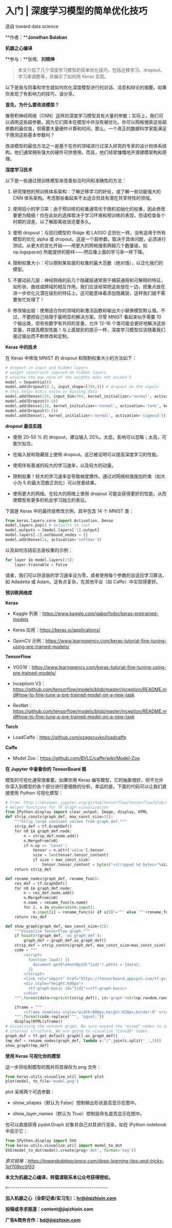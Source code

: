 # 入门 | 深度学习模型的简单优化技巧

选自 toward data science

**作者：****Jonathan Balaban**

****机器之心编译****

**参与：**张倩、**刘晓坤**

> 本文介绍了几个深度学习模型的简单优化技巧，包括迁移学习、dropout、学习率调整等，并展示了如何用 Keras 实现。

以下是我与同事和学生就如何优化深度模型进行的对话、消息和辩论的摘要。如果你发现了有影响力的技巧，请分享。

**首先，为什么要改进模型？**

像卷积神经网络（CNN）这样的深度学习模型具有大量的参数；实际上，我们可以调用这些超参数，因为它们原本在模型中并没有被优化。你可以网格搜索这些超参数的最优值，但需要大量硬件计算和时间。那么，一个真正的数据科学家能满足于猜测这些基本参数吗？

改进模型的最佳方法之一是基于在你的领域进行过深入研究的专家的设计和体系结构，他们通常拥有强大的硬件可供使用。而且，他们经常慷慨地开源建模架构和原理。

**深度学习技术**

以下是一些通过预训练模型来改善拟合时间和准确性的方法：

1.  研究理想的预训练体系架构：了解迁移学习的好处，或了解一些功能强大的 CNN 体系架构。考虑那些看起来不太适合但具有潜在共享特性的领域。

2.  使用较小的学习率：由于预训练的权重通常优于随机初始化的权重，因此修改要更为精细！你在此处的选择取决于学习环境和预训练的表现，但请检查各个时期的误差，以了解距离收敛还要多久。

3.  使用 dropout：与回归模型的 Ridge 和 LASSO 正则化一样，没有适用于所有模型的优化 alpha 或 dropout。这是一个超参数，取决于具体问题，必须进行测试。从更大的变化开始——用更大的网格搜索跨越几个数量级，如 np.logspace() 所能提供的那样——然后像上面的学习率一样下降。

4.  限制权重大小：可以限制某些层的权重的最大范数（绝对值），以泛化我们的模型。

5.  不要动前几层：神经网络的前几个隐藏层通常用于捕获通用和可解释的特征，如形状、曲线或跨域的相互作用。我们应该经常把这些放在一边，把重点放在进一步优化元潜在级别的特征上。这可能意味着添加隐藏层，这样我们就不需要匆忙处理了！

6.  修改输出层：使用适合你的领域的新激活函数和输出大小替换模型默认值。不过，不要把自己局限于最明显的解决方案。尽管 MNIST 看起来似乎需要 10 个输出类，但有些数字有共同的变量，允许 12-16 个类可能会更好地解决这些变量，并提高模型性能！与上面提到的提示一样，深度学习模型应该随着我们接近输出而不断修改和定制。

**Keras 中的技术**

在 Keras 中修改 MNIST 的 dropout 和限制权重大小的方法如下：

```py
# dropout in input and hidden layers
# weight constraint imposed on hidden layers
# ensures the max norm of the weights does not exceed 5
model = Sequential()
model.add(Dropout(0.2, input_shape=(784,))) # dropout on the inputs
# this helps mimic noise or missing data
model.add(Dense(128, input_dim=784, kernel_initializer='normal', activation='relu', kernel_constraint=maxnorm(5)))
model.add(Dropout(0.5))
model.add(Dense(128, kernel_initializer='normal', activation='tanh', kernel_constraint=maxnorm(5)))
model.add(Dropout(0.5))
model.add(Dense(1, kernel_initializer='normal', activation='sigmoid'))
```

**dropout 最佳实践**

*   使用 20-50 % 的 dropout，建议输入 20%。太低，影响可以忽略；太高，可能欠拟合。

*   在输入层和隐藏层上使用 dropout。这已被证明可以提高深度学习的性能。

*   使用伴有衰减的较大的学习速率，以及较大的动量。

*   限制权重！较大的学习速率会导致梯度爆炸。通过对网络权值施加约束（如大小为 5 的最大范数正则化）可以改善结果。

*   使用更大的网络。在较大的网络上使用 dropout 可能会获得更好的性能，从而使模型有更多的机会学习独立的表征。

下面是 Keras 中的最终层修改示例，其中包含 14 个 MNIST 类：

```py
from keras.layers.core import Activation, Dense
model.layers.pop() # defaults to last
model.outputs = [model.layers[-1].output]
model.layers[-1].outbound_nodes = []
model.add(Dense(14, activation='softmax')) 
```

以及如何冻结前五层权重的示例：

```py
for layer in model.layers[:5]:
    layer.trainable = False 
```

或者，我们可以将该层的学习速率设为零，或者使用每个参数的自适应学习算法，如 Adadelta 或 Adam。这有点复杂，在其他平台（如 Caffe）中实现得更好。

**预训练网络库**

**Keras**

*   Kaggle 列表：https://www.kaggle.com/gaborfodor/keras-pretrained-models

*   Keras 应用：https://keras.io/applications/

*   OpenCV 示例：https://www.learnopencv.com/keras-tutorial-fine-tuning-using-pre-trained-models/

**TensorFlow**

*   VGG16：https://www.learnopencv.com/keras-tutorial-fine-tuning-using-pre-trained-models/

*   Inceptiom V3：https://github.com/tensorflow/models/blob/master/inception/README.md#how-to-fine-tune-a-pre-trained-model-on-a-new-task

*   ResNet：https://github.com/tensorflow/models/blob/master/inception/README.md#how-to-fine-tune-a-pre-trained-model-on-a-new-task

**Torch**

*   LoadCaffe：https://github.com/szagoruyko/loadcaffe

**Caffe**

*   Model Zoo：https://github.com/BVLC/caffe/wiki/Model-Zoo

**在 Jupyter 中查看你的 TensorBoard 图**

模型的可视化通常很重要。如果你用 Keras 编写模型，它的抽象很好，但不允许你深入到模型的各个部分进行更细致的分析。幸运的是，下面的代码可以让我们直接使用 Python 可视化模型：

```py
# From: http://nbviewer.jupyter.org/github/tensorflow/tensorflow/blob/master/tensorflow/examples/tutorials/deepdream/deepdream.ipynb
# Helper functions for TF Graph visualization
from IPython.display import clear_output, Image, display, HTML
def strip_consts(graph_def, max_const_size=32):
    """Strip large constant values from graph_def."""
    strip_def = tf.GraphDef()
    for n0 in graph_def.node:
        n = strip_def.node.add() 
        n.MergeFrom(n0)
        if n.op == 'Const':
            tensor = n.attr['value'].tensor
            size = len(tensor.tensor_content)
            if size > max_const_size:
                tensor.tensor_content = bytes("<stripped %d bytes>"%size, 'utf-8')
    return strip_def

def rename_nodes(graph_def, rename_func):
    res_def = tf.GraphDef()
    for n0 in graph_def.node:
        n = res_def.node.add() 
        n.MergeFrom(n0)
        n.name = rename_func(n.name)
        for i, s in enumerate(n.input):
            n.input[i] = rename_func(s) if s[0]!='^' else '^'+rename_func(s[1:])
    return res_def

def show_graph(graph_def, max_const_size=32):
    """Visualize TensorFlow graph."""
    if hasattr(graph_def, 'as_graph_def'):
        graph_def = graph_def.as_graph_def()
    strip_def = strip_consts(graph_def, max_const_size=max_const_size)
    code = """
        <script>
          function load() {{
            document.getElementById("{id}").pbtxt = {data};
          }}
        </script>
        <link rel="import" href="https://tensorboard.appspot.com/tf-graph-basic.build.html" onload=load()>
        <div style="height:600px">
          <tf-graph-basic id="{id}"></tf-graph-basic>
        </div>
    """.format(data=repr(str(strip_def)), id='graph'+str(np.random.rand()))

    iframe = """
        <iframe seamless style="width:800px;height:620px;border:0" srcdoc="{}"></iframe>
    """.format(code.replace('"', '&quot;'))
    display(HTML(iframe))
# Visualizing the network graph. Be sure expand the "mixed" nodes to see their 
# internal structure. We are going to visualize "Conv2D" nodes.
graph_def = tf.get_default_graph().as_graph_def()
tmp_def = rename_nodes(graph_def, lambda s:"/".join(s.split('_',1)))
show_graph(tmp_def)
```

**使用 Keras 可视化你的模型**

这一步将绘制模型的图并将其保存为 png 文件：

```py
from keras.utils.visualize_util import plot
plot(model, to_file='model.png')
```

plot 采用两个可选参数：

*   show_shapes（默认为 False）控制输出形状是否显示在图中。

*   show_layer_names（默认为 True）控制层命名是否显示在图中。

也可以直接获得 pydot.Graph 对象并自己对其进行渲染，如在 iPython notebook 中显示它：

```py
from IPython.display import SVG
from keras.utils.visualize_util import model_to_dot
SVG(model_to_dot(model).create(prog='dot', format='svg')) 
```

*原文链接：https://towardsdatascience.com/deep-learning-tips-and-tricks-1ef708ec5f53*

****本文为机器之心编译，**转载请联系本公众号获得授权****。**

✄------------------------------------------------

**加入机器之心（全职记者/实习生）：hr@jiqizhixin.com**

**投稿或寻求报道：**content**@jiqizhixin.com**

**广告&商务合作：bd@jiqizhixin.com**